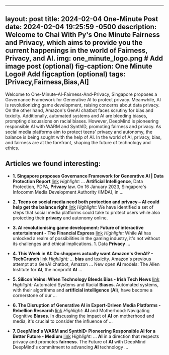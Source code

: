 
---
layout: post
title: 2024-02-04 One-Minute Post
date: 2024-02-04 19:25:59 -0500
description: Welcome to Chai With Py's One Minute Fairness and Privacy, which aims to provide you the current happenings in the world of Fairness, Privacy, and AI.
img: one_minute_logo.png # Add image post (optional)
fig-caption: One Minute Logo# Add figcaption (optional)
tags: [Privacy,Fairness,Bias,AI]
---

Welcome to One-Minute-AI-Fairness-And-Privacy, Singapore proposes a Governance Framework for Generative AI to protect privacy. Meanwhile, AI is revolutionizing game development, raising concerns about data privacy. On the other hand, Amazon's GenAI chatbot faces scrutiny for bias and toxicity. Additionally, automated systems and AI are bleeding biases, prompting discussions on racial biases. However, DeepMind is pioneering responsible AI with WARM and SynthID, promoting fairness and privacy. As social media platforms aim to protect teens' privacy and autonomy, the balance is being sought with the help of AI. In the world of AI, privacy, bias, and fairness are at the forefront, shaping the future of technology and ethics.

## Articles we found interesting:

- **1. Singapore proposes Governance Framework for Generative <b>AI</b> | Data Protection Report** [link](https://www.dataprotectionreport.com/2024/02/singapore-proposes-governance-framework-for-generative-ai/)
_Highlight:_ ... <b>Artificial Intelligence</b>, Data Protection, PDPA, <b>Privacy</b> law. On 16 January 2023, Singapore&#39;s Infocomm Media Development Authority (IMDA), in&nbsp;...

- **2. Teens on social media need both protection and <b>privacy</b> – <b>AI</b> could help get the balance right** [link](https://newpittsburghcourier.com/2024/02/04/teens-on-social-media-need-both-protection-and-privacy-ai-could-help-get-the-balance-right/)
_Highlight:_ We have identified a set of steps that social media platforms could take to protect users while also protecting their <b>privacy</b> and autonomy online.

- **3. <b>AI</b> revolutionising game development: Future of interactive entertainment - The Financial Express** [link](https://www.financialexpress.com/business/digital-transformation-ai-revolutionising-game-development-future-of-interactive-entertainment-3383925/)
_Highlight:_ While <b>AI</b> has unlocked a realm of possibilities in the gaming industry, it&#39;s not without its challenges and ethical implications. 1. Data <b>Privacy</b>&nbsp;...

- **4. This Week in <b>AI</b>: Do shoppers actually want Amazon&#39;s GenAI? - TechCrunch** [link](https://techcrunch.com/2024/02/03/this-week-in-ai-do-shoppers-actually-want-amazons-genai/)
_Highlight:_ ... <b>bias</b> and toxicity. Amazon&#39;s previous attempt at a GenAI chatbot, Amazon ... New open <b>AI</b> models: The Allen Institute for <b>AI</b>, the nonprofit <b>AI</b>&nbsp;...

- **5. Silicon Veins: When Technology Bleeds <b>Bias</b> - Irish Tech News** [link](https://irishtechnews.ie/silicon-veins-when-technology-bleeds-bias/)
_Highlight:_ Automated Systems and Racial <b>Biases</b>. Automated systems, with their algorithms and <b>artificial intelligence</b> (<b>AI</b>), have become a cornerstone of our&nbsp;...

- **6. The Disruption of Generative <b>AI</b> in Expert-Driven Media Platforms - Rebellion Research** [link](https://www.rebellionresearch.com/the-disruption-of-generative-ai-in-expert-driven-media-platforms)
_Highlight:_ <b>AI</b> and Motherhood: Navigating Cognitive <b>Biases</b>. In discussing the impact of <b>AI</b> on motherhood and media, it&#39;s crucial to consider the influence of&nbsp;...

- **7. DeepMind&#39;s WARM and SynthID: Pioneering Responsible <b>AI</b> for a Better Future - Medium** [link](https://medium.com/%40tauqeertoni/deepminds-warm-and-synthid-pioneering-responsible-ai-for-a-better-future-9234439139ff)
_Highlight:_ ... <b>AI</b> in a direction that respects privacy and promotes <b>fairness</b>. The Future of <b>AI</b> with DeepMind DeepMind&#39;s commitment to advancing <b>AI</b> technology&nbsp;...

